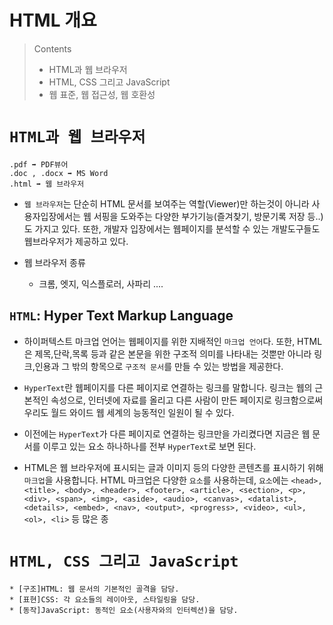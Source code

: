 # HTML 개요

> Contents
>
> - HTML과 웹 브라우저
> - HTML, CSS 그리고 JavaScript
> - 웹 표준, 웹 접근성, 웹 호환성

# `HTML과 웹 브라우저`

```
.pdf ➡️ PDF뷰어
.doc , .docx ➡️ MS Word
.html ➡️ 웹 브라우저
```

- `웹 브라우저`는 단순히 HTML 문서를 보여주는 역할(Viewer)만 하는것이 아니라
  사용자입장에서는 웹 서핑을 도와주는 다양한 부가기능(즐겨찾기, 방문기록 저장 등..)도 가지고 있다. 또한, 개발자 입장에서는 웹페이지를 분석할 수 있는 개발도구들도 웹브라우저가 제공하고 있다.

- 웹 브라우저 종류

  - 크롬, 엣지, 익스플로러, 사파리 ....

## `HTML`: Hyper Text Markup Language

- 하이퍼텍스트 마크업 언어는 웹페이지를 위한 지배적인 `마크업 언어`다. 또한, HTML은 제목,단락,목록 등과 같은 본문을 위한 구조적 의미를 나타내는 것뿐만 아니라 링크,인용과 그 밖의 항목으로 `구조적 문서`를 만들 수 있는 방법을 제공한다.

- `HyperText`란 웹페이지를 다른 페이지로 연결하는 링크를 말합니다. 링크는 웹의 근본적인 속성으로, 인터넷에 자료를 올리고 다른 사람이 만든 페이지로 링크함으로써 우리도 월드 와이드 웹 세계의 능동적인 일원이 될 수 있다.

- 이전에는 `HyperText`가 다른 페이지로 연결하는 링크만을 가리켰다면 지금은 웹 문서를 이루고 있는 요소 하나하나를 전부 `HyperText`로 보면 된다.

- HTML은 웹 브라우저에 표시되는 글과 이미지 등의 다양한 콘텐츠를 표시하기 위해 `마크업`을 사용합니다. HTML 마크업은 다양한 `요소`를 사용하는데, `요소`에는 `<head>, <title>, <body>, <header>, <footer>, <article>, <section>, <p>, <div>, <span>, <img>, <aside>, <audio>, <canvas>, <datalist>, <details>, <embed>, <nav>, <output>, <progress>, <video>, <ul>, <ol>, <li>` 등 많은 종

# `HTML, CSS 그리고 JavaScript`

```
* [구조]HTML: 웹 문서의 기본적인 골격을 담당.
* [표현]CSS: 각 요소들의 레이아웃, 스타일링을 담당.
* [동작]JavaScript: 동적인 요소(사용자와의 인터렉션)을 담당.
```
